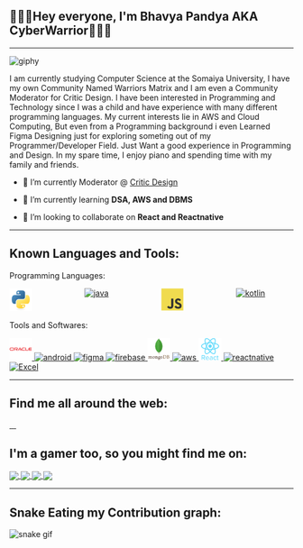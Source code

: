 ## 🧑🏻‍💻Hey everyone, I'm Bhavya Pandya AKA CyberWarrior🧑🏻‍💻
_______________________________________________________________________________________________________________________________________________________________________
![giphy](https://user-images.githubusercontent.com/80274814/199753248-fc2847fa-2574-4864-8189-5d8bf5f46fb5.gif)

I am currently studying Computer Science at the Somaiya University, I have my own Community Named Warriors Matrix and I am even a Community Moderator for Critic Design. I have been interested in Programming and Technology since I was a child and have experience with many different programming languages. My current interests lie in AWS and Cloud Computing, But even from a Programming background i even Learned Figma Designing just for exploring someting out of my Programmer/Developer Field. Just Want a good experience in Programming and Design. In my spare time, I enjoy piano and spending time with my family and friends.

- 🔭 I’m currently Moderator @ [Critic Design](https://criticdesigns.com/)

- 🌱 I’m currently learning **DSA, AWS and DBMS**

- 👯 I’m looking to collaborate on **React and Reactnative**
_______________________________________________________________________________________________________________________________________________________________________

## Known Languages and Tools:
Programming Languages:
<p style="display: flex; width: 90%; justify-content: space-between; align="left"><a href="https://www.python.org" target="_blank" rel="noreferrer"> <img src="https://raw.githubusercontent.com/devicons/devicon/master/icons/python/python-original.svg" alt="python" width="40" height="40"/> </a>
<a href="https://www.java.com" target="_blank" rel="noreferrer"> <img src="https://user-images.githubusercontent.com/80274814/199768999-a278ed23-f194-49a2-9493-f1ec5e65cd54.svg" alt="java" width="40" height="40"/> </a>
<a href="https://developer.mozilla.org/en-US/docs/Web/JavaScript" target="_blank" rel="noreferrer"> <img src="https://raw.githubusercontent.com/devicons/devicon/master/icons/javascript/javascript-original.svg" alt="javascript" width="40" height="40"/> </a>
<a href="https://kotlinlang.org" target="_blank" rel="noreferrer"> <img src="https://user-images.githubusercontent.com/80274814/199768277-777c1681-61cc-461a-b2f7-432f57b7f825.svg" alt="kotlin" width="40" height="40"/> </a> 
  
Tools and Softwares:
<p align="left">
<a href="https://www.oracle.com/" target="_blank" rel="noreferrer"> <img src="https://raw.githubusercontent.com/devicons/devicon/master/icons/oracle/oracle-original.svg" alt="oracle" width="40" height="40"/> </a>
<a href="https://developer.android.com" target="_blank" rel="noreferrer"> <img src="https://user-images.githubusercontent.com/80274814/199775203-5b817d83-f417-4e32-9344-ef98267451e2.svg" alt="android" width="40" height="40"/> </a> 
<a href="https://www.figma.com/" target="_blank" rel="noreferrer"> <img src="https://www.vectorlogo.zone/logos/figma/figma-icon.svg" alt="figma" width="40" height="40"/> </a> 
<a href="https://firebase.google.com/" target="_blank" rel="noreferrer"> <img src="https://www.vectorlogo.zone/logos/firebase/firebase-icon.svg" alt="firebase" width="40" height="40"/> </a> 
<a href="https://www.mongodb.com/" target="_blank" rel="noreferrer"> <img src="https://raw.githubusercontent.com/devicons/devicon/master/icons/mongodb/mongodb-original-wordmark.svg" alt="mongodb" width="40" height="40"/> </a> 
<a href="https://aws.amazon.com" target="_blank" rel="noreferrer"> <img src="https://user-images.githubusercontent.com/80274814/199768468-e009f1dc-ca8e-4b35-97cf-bb1be2f96527.svg" alt="aws" width="40" height="40"/> </a> 
<a href="https://reactjs.org/" target="_blank" rel="noreferrer"> <img src="https://raw.githubusercontent.com/devicons/devicon/master/icons/react/react-original-wordmark.svg" alt="react" width="40" height="40"/> </a> 
<a href="https://reactnative.dev/" target="_blank" rel="noreferrer"> <img src="https://user-images.githubusercontent.com/80274814/199778341-9a6409b1-2c11-41cd-92b3-756adf416214.svg" alt="reactnative" width="40" height="40"/> </a>
<a href="https://www.microsoft.com/en-in/microsoft-365/excel" target="_blank" rel="noreferrer"> <img src="https://user-images.githubusercontent.com/80274814/199767471-b08266ac-1921-4edf-a98e-83894d039892.svg" alt="Excel" width="40" height="40"/> </a> </p>

________________________________________________________________________________________________________________________________________________________

## Find me all around the web:
<p align="left"><a href="https://twitter.com/0Cyberwarrior1" target="blank"> <img align="center" src="https://user-images.githubusercontent.com/80274814/199778794-e1cc6e38-7873-4e95-80ef-1b04d4857aa7.svg" title = "Twitter" alt="" height="30" /> </a>
<a href="https://www.linkedin.com/in/bhavyapandya07/" target="blank"> <img align="center" src="https://github.com/mishmanners/MishManners/blob/master/socials/transparent-Linkedin-logo-icon.png" alt="" height="30" /> </a>
<a href="http://instagram.com/Cyberwarrior1.0" target="blank"> <img align="center" src="https://user-images.githubusercontent.com/80274814/199779516-e166dba1-b28e-405d-8ecd-0b7bca9f8d68.svg" alt="" height="30" /> </a>
<a href="https://account.beacons.ai/account/home/home" target="blank"> <img align="center" src="https://user-images.githubusercontent.com/80274814/199801574-afa82601-2a5c-4982-b488-0df5efc97800.svg" alt="" height="30" /> </a>
  
## I'm a gamer too, so you might find me on:
<p align="left"><a href="https://discord.gg/hHSUZaD5W4" target="blank"> <img align="center" src="https://user-images.githubusercontent.com/80274814/199780662-0b75c3ad-fbdc-40cd-b0c2-3c0aaaff3359.svg" height="30" /> </a>
<a href="CyberWarrior1.0" target="blank"> <img align="center" src="https://user-images.githubusercontent.com/80274814/199794182-150e7614-cf20-469e-998d-b8826b322a68.svg" height="30" /> </a> 
<a href="CyberWarrior#21808" target="blank"> <img align="center" src="https://user-images.githubusercontent.com/80274814/199795573-efd28c13-16e8-4b2a-96f0-aa0f8332149c.svg" height="30" /> </a>
<a href="https://steamcommunity.com/id/Cyberwarrior_Matrix/" target="blank"> <img align="center" src="https://user-images.githubusercontent.com/80274814/199795869-091ffaf1-0dc3-4baa-827f-329e9a42d628.svg" height="30" /> </a>

___________________________________________________________________________________________________________________________________
## Snake Eating my Contribution graph:

![snake gif](https://github.com/CyberWarrior743/CyberWarrior743/blob/output/github-contribution-grid-snake.svg)












